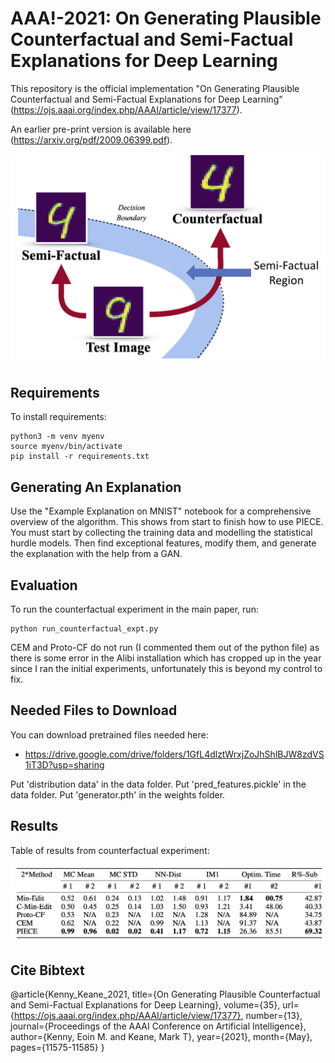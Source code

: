 # AAA!-2021: On Generating Plausible Counterfactual and Semi-Factual Explanations for Deep Learning


This repository is the official implementation "On Generating Plausible Counterfactual and Semi-Factual Explanations for Deep Learning" (https://ojs.aaai.org/index.php/AAAI/article/view/17377). 

An earlier pre-print version is available here (https://arxiv.org/pdf/2009.06399.pdf).

![alt text](https://github.com/EoinKenny/AAAI-2021/blob/master/imgs/overview.png)



## Requirements

To install requirements:

```setup
python3 -m venv myenv
source myenv/bin/activate
pip install -r requirements.txt
```

## Generating An Explanation
Use the "Example Explanation on MNIST" notebook for a comprehensive overview of the algorithm. This shows from start to finish how to use PIECE. You must start by collecting the training data and modelling the statistical hurdle models. Then find exceptional features, modify them, and generate the explanation with the help from a GAN.


## Evaluation

To run the counterfactual experiment in the main paper, run:

```eval
python run_counterfactual_expt.py
```

CEM and Proto-CF do not run (I commented them out of the python file) as there is some error in the Alibi installation which has cropped up in the year since I ran the initial experiments, unfortunately this is beyond my control to fix.

## Needed Files to Download

You can download pretrained files needed here:

- https://drive.google.com/drive/folders/1GfL4dlztWrxjZoJhShlBJW8zdVS1iT3D?usp=sharing

Put 'distribution data' in the data folder. Put 'pred_features.pickle' in the data folder. Put 'generator.pth' in the weights folder.

## Results

Table of results from counterfactual experiment:

![alt text](https://github.com/EoinKenny/AAAI-2021/blob/master/imgs/results.png)


## Cite Bibtext

@article{Kenny_Keane_2021, title={On Generating Plausible Counterfactual and Semi-Factual Explanations for Deep Learning}, 
volume={35}, 
url={https://ojs.aaai.org/index.php/AAAI/article/view/17377}, number={13}, journal={Proceedings of the AAAI Conference on Artificial Intelligence}, author={Kenny, Eoin M. and Keane, Mark T}, year={2021}, 
month={May}, 
pages={11575-11585}
 }